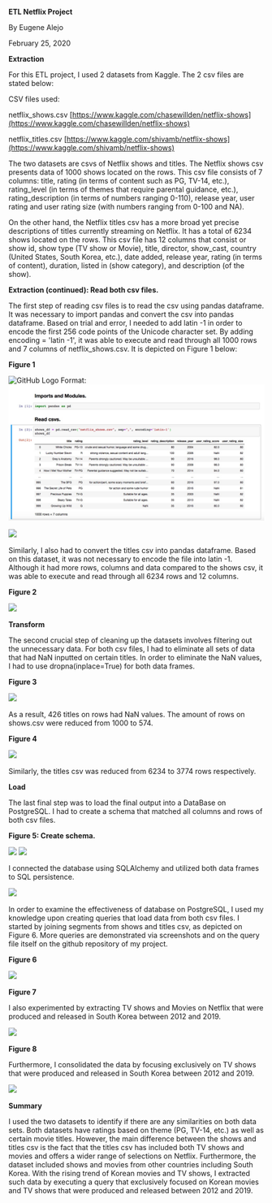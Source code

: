 **ETL Netflix Project**

By Eugene Alejo

February 25, 2020

**Extraction**

For this ETL project, I used 2 datasets from Kaggle. The 2 csv files are stated below:

CSV files used:

netflix\_shows.csv [https://www.kaggle.com/chasewillden/netflix-shows](https://www.kaggle.com/chasewillden/netflix-shows)

netflix\_titles.csv [https://www.kaggle.com/shivamb/netflix-shows](https://www.kaggle.com/shivamb/netflix-shows)

The two datasets are csvs of Netflix shows and titles. The Netflix shows csv presents data of 1000 shows located on the rows. This csv file consists of 7 columns: title, rating (in terms of content such as PG, TV-14, etc.), rating\_level (in terms of themes that require parental guidance, etc.), rating\_description (in terms of numbers ranging 0-110), release year, user rating and user rating size (with numbers ranging from 0-100 and NA).

On the other hand, the Netflix titles csv has a more broad yet precise descriptions of titles currently streaming on Netflix. It has a total of 6234 shows located on the rows. This csv file has 12 columns that consist or show id, show type (TV show or Movie), title, director, show\_cast, country (United States, South Korea, etc.), date added, release year, rating (in terms of content), duration, listed in (show category), and description (of the show).

**Extraction (continued): Read both csv files.**

The first step of reading csv files is to read the csv using pandas dataframe. It was necessary to import pandas and convert the csv into pandas dataframe. Based on trial and error, I needed to add latin -1 in order to encode the first 256 code points of the Unicode character set. By adding encoding = &#39;latin -1&#39;, it was able to execute and read through all 1000 rows and 7 columns of netflix\_shows.csv. It is depicted on Figure 1 below:

**Figure 1**

![GitHub Logo]()
Format: ![Alt Text](https://github.com/ealejo1/ETL-Netflix-Project/blob/master/ETL%20Screenshots/ETL_Figure1.jpeg)

![](RackMultipart20200908-4-1wznvqx_html_6293c56a15fa4a8a.png)

Similarly, I also had to convert the titles csv into pandas dataframe. Based on this dataset, it was not necessary to encode the file into latin -1. Although it had more rows, columns and data compared to the shows csv, it was able to execute and read through all 6234 rows and 12 columns.

**Figure 2**

![](RackMultipart20200908-4-1wznvqx_html_41aac32d9ccde824.png)

**Transform**

The second crucial step of cleaning up the datasets involves filtering out the unnecessary data. For both csv files, I had to eliminate all sets of data that had NaN inputted on certain titles. In order to eliminate the NaN values, I had to use dropna(inplace=True) for both data frames.

**Figure 3**

![](RackMultipart20200908-4-1wznvqx_html_42397634b1d62918.png)

As a result, 426 titles on rows had NaN values. The amount of rows on shows.csv were reduced from 1000 to 574.

**Figure 4**

![](RackMultipart20200908-4-1wznvqx_html_97063a67d71960db.png)

Similarly, the titles csv was reduced from 6234 to 3774 rows respectively.

**Load**

The last final step was to load the final output into a DataBase on PostgreSQL. I had to create a schema that matched all columns and rows of both csv files.

**Figure 5: Create schema.**

![](RackMultipart20200908-4-1wznvqx_html_175d88ae2c28e0a3.png) ![](RackMultipart20200908-4-1wznvqx_html_5bd07c0af3ae6474.png)

I connected the database using SQLAlchemy and utilized both data frames to SQL persistence.

![](RackMultipart20200908-4-1wznvqx_html_5c64057650a16235.png)

In order to examine the effectiveness of database on PostgreSQL, I used my knowledge upon creating queries that load data from both csv files. I started by joining segments from shows and titles csv, as depicted on Figure 6. More queries are demonstrated via screenshots and on the query file itself on the github repository of my project.

**Figure 6**

![](RackMultipart20200908-4-1wznvqx_html_848f9b97a032c66d.png)

**Figure 7**

I also experimented by extracting TV shows and Movies on Netflix that were produced and released in South Korea between 2012 and 2019.

![](RackMultipart20200908-4-1wznvqx_html_c235c2908a3696ef.png)

**Figure 8**

Furthermore, I consolidated the data by focusing exclusively on TV shows that were produced and released in South Korea between 2012 and 2019.

![](RackMultipart20200908-4-1wznvqx_html_561d658b4ce69aa.png)

**Summary**

I used the two datasets to identify if there are any similarities on both data sets. Both datasets have ratings based on theme (PG, TV-14, etc.) as well as certain movie titles. However, the main difference between the shows and titles csv is the fact that the titles csv has included both TV shows and movies and offers a wider range of selections on Netflix. Furthermore, the dataset included shows and movies from other countries including South Korea. With the rising trend of Korean movies and TV shows, I extracted such data by executing a query that exclusively focused on Korean movies and TV shows that were produced and released between 2012 and 2019.
